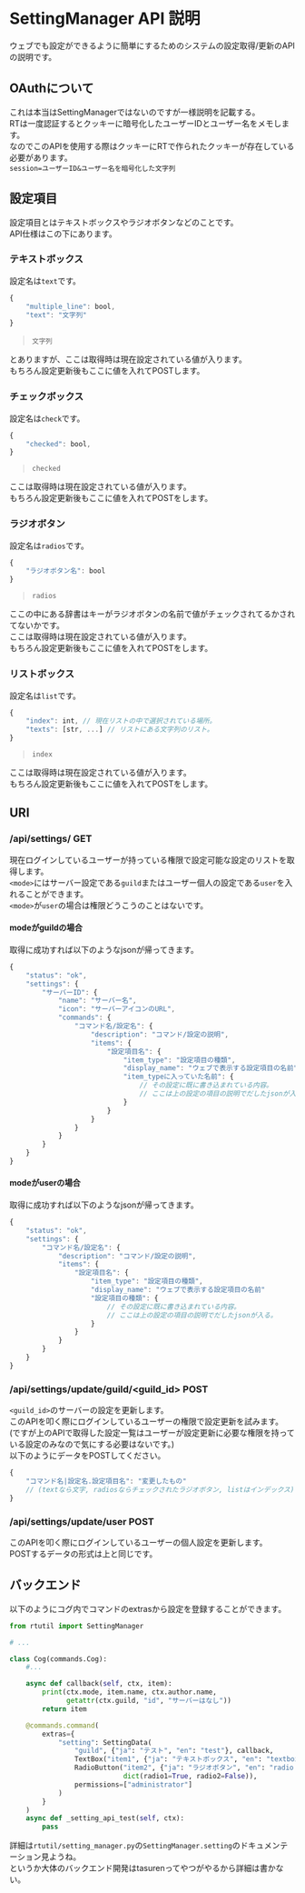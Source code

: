 # SettingManager API 説明
ウェブでも設定ができるように簡単にするためのシステムの設定取得/更新のAPIの説明です。

## OAuthについて
これは本当はSettingManagerではないのですが一様説明を記載する。  
RTは一度認証するとクッキーに暗号化したユーザーIDとユーザー名をメモします。  
なのでこのAPIを使用する際はクッキーにRTで作られたクッキーが存在している必要があります。  
`session=ユーザーID&ユーザー名を暗号化した文字列`

## 設定項目
設定項目とはテキストボックスやラジオボタンなどのことです。  
API仕様はこの下にあります。
### テキストボックス
設定名は`text`です。
```js
{
    "multiple_line": bool,
    "text": "文字列"
}
```
> `文字列`

とありますが、ここは取得時は現在設定されている値が入ります。  
もちろん設定更新後もここに値を入れてPOSTします。
### チェックボックス
設定名は`check`です。
```js
{
    "checked": bool,
}
```
> `checked`

ここは取得時は現在設定されている値が入ります。  
もちろん設定更新後もここに値を入れてPOSTをします。
### ラジオボタン
設定名は`radios`です。
```js
{
    "ラジオボタン名": bool
}
```
> `radios`

ここの中にある辞書はキーがラジオボタンの名前で値がチェックされてるかされてないかです。  
ここは取得時は現在設定されている値が入ります。  
もちろん設定更新後もここに値を入れてPOSTをします。
### リストボックス
設定名は`list`です。
```js
{
    "index": int, // 現在リストの中で選択されている場所。
    "texts": [str, ...] // リストにある文字列のリスト。
}
```
> `index`

ここは取得時は現在設定されている値が入ります。  
もちろん設定更新後もここに値を入れてPOSTをします。

## URI
### /api/settings/<mode> GET
現在ログインしているユーザーが持っている権限で設定可能な設定のリストを取得します。  
`<mode>`にはサーバー設定である`guild`またはユーザー個人の設定である`user`を入れることができます。  
`<mode>`が`user`の場合は権限どうこうのことはないです。
#### modeがguildの場合
取得に成功すれば以下のようなjsonが帰ってきます。
```js
{
    "status": "ok",
    "settings": {
        "サーバーID": {
            "name": "サーバー名",
            "icon": "サーバーアイコンのURL",
            "commands": {
                "コマンド名/設定名": {
                    "description": "コマンド/設定の説明",
                    "items": {
                        "設定項目名": {
                            "item_type": "設定項目の種類",
                            "display_name": "ウェブで表示する設定項目の名前"
                            "item_typeに入っていた名前": {
			                    // その設定に既に書き込まれている内容。
				                // ここは上の設定の項目の説明でだしたjsonが入る。
	            		    }
                        }
                    }
                }
            }
        }
    }
}
```
#### modeがuserの場合
取得に成功すれば以下のようなjsonが帰ってきます。
```js
{
    "status": "ok",
    "settings": {
        "コマンド名/設定名": {
    	    "description": "コマンド/設定の説明",
    	    "items": {
    	        "設定項目名": {
    		        "item_type": "設定項目の種類",
    		        "display_name": "ウェブで表示する設定項目の名前"
    		        "設定項目の種類": {
    		            // その設定に既に書き込まれている内容。
        		        // ここは上の設定の項目の説明でだしたjsonが入る。
                    }
    	 	    }
    	    }
	    }
    }
}
```

### /api/settings/update/guild/<guild_id> POST
`<guild_id>`のサーバーの設定を更新します。  
このAPIを叩く際にログインしているユーザーの権限で設定更新を試みます。  
(ですが上のAPIで取得した設定一覧はユーザーが設定更新に必要な権限を持っている設定のみなので気にする必要はないです。)  
以下のようにデータをPOSTしてください。
```js
{
    "コマンド名|設定名.設定項目名": "変更したもの"
    // (textなら文字, radiosならチェックされたラジオボタン, listはインデックス)
}
```
### /api/settings/update/user POST
このAPIを叩く際にログインしているユーザーの個人設定を更新します。  
POSTするデータの形式は上と同じです。

## バックエンド
以下のようにコグ内でコマンドのextrasから設定を登録することができます。
```python
from rtutil import SettingManager

# ...

class Cog(commands.Cog):
    #...

    async def callback(self, ctx, item):
        print(ctx.mode, item.name, ctx.author.name,
              getattr(ctx.guild, "id", "サーバーはなし"))
        return item

    @commands.command(
        extras={
            "setting": SettingData(
                "guild", {"ja": "テスト", "en": "test"}, callback,
                TextBox("item1", {"ja": "テキストボックス", "en": "textbox"}, "デフォルト"),
                RadioButton("item2", {"ja": "ラジオボタン", "en": "radio button"},
                            dict(radio1=True, radio2=False)),
                permissions=["administrator"]
            )
        }
    )
    async def _setting_api_test(self, ctx):
        pass
```

詳細は`rtutil/setting_manager.py`の`SettingManager.setting`のドキュメンテーション見ようね。  
というか大体のバックエンド開発はtasurenってやつがやるから詳細は書かない。